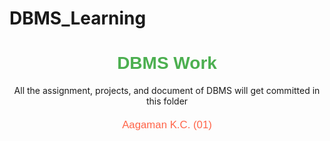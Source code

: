 # DBMS_Learning<br/>


<h1 align="center" style="color: #4CAF50; font-family: Arial, sans-serif;">DBMS Work</h1>
<p align="center">All the assignment, projects, and document of DBMS will get committed in this folder</p>

<div align="center" style="font-size: 1.2em; font-family: Arial, sans-serif; line-height: 1.5;">

<p><a href="https://github.com/AagamanKc" style="color: #ff6347; text-decoration: none;">Aagaman K.C. (01)</a></p><br/>


</div>